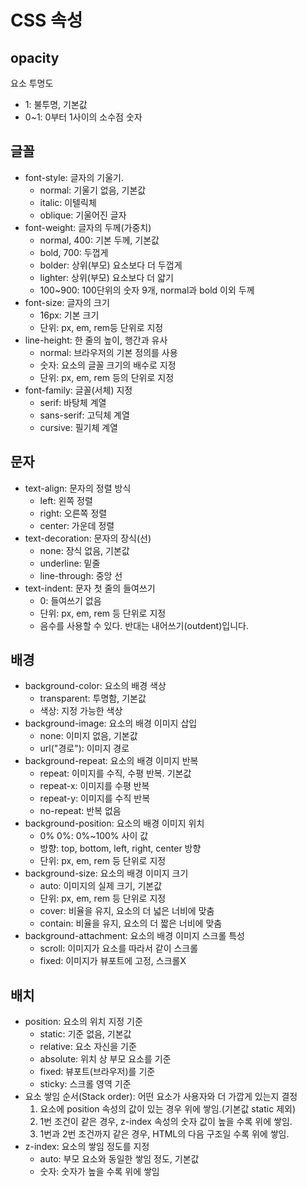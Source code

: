 # CSS 속성

## opacity
요소 투명도  
- 1: 불투명, 기본값
- 0~1: 0부터 1사이의 소수점 숫자

## 글꼴
- font-style: 글자의 기울기.
	- normal: 기울기 없음, 기본값
	- italic: 이텔릭체
	- oblique: 기울어진 글자
- font-weight: 글자의 두께(가중치)
	- normal, 400: 기본 두께, 기본값
	- bold, 700: 두껍게
	- bolder: 상위(부모) 요소보다 더 두껍게
	- lighter: 상위(부모) 요소보다 더 얇기
	- 100~900: 100단위의 숫자 9개, normal과 bold 이외 두께
- font-size: 글자의 크기
	- 16px: 기본 크기
	- 단위: px, em, rem등 단위로 지정
- line-height: 한 줄의 높이, 행간과 유사
	- normal: 브라우저의 기본 정의를 사용
	- 숫자: 요소의 글꼴 크기의 배수로 지정
	- 단위: px, em, rem 등의 단위로 지정
- font-family: 글꼴(서체) 지정
	- serif: 바탕체 계열
	- sans-serif: 고딕체 계열
	- cursive: 필기체 계열

## 문자
- text-align: 문자의 정렬 방식
	- left: 왼쪽 정렬
	- right: 오른쪽 정렬
	- center: 가운데 정렬
- text-decoration: 문자의 장식(선)
	- none: 장식 없음, 기본값
	- underline: 밑줄
	- line-through: 중앙 선
- text-indent: 문자 첫 줄의 들여쓰기
	- 0: 들여쓰기 없음
	- 단위: px, em, rem 등 단위로 지정
	- 음수를 사용할 수 있다. 반대는 내어쓰기(outdent)입니다.

## 배경
- background-color: 요소의 배경 색상
	- transparent: 투명함, 기본값
	- 색상: 지정 가능한 색상
- background-image: 요소의 배경 이미지 삽입
	- none: 이미지 없음, 기본값
	- url("경로"): 이미지 경로
- background-repeat: 요소의 배경 이미지 반복
	- repeat: 이미지를 수직, 수평 반복. 기본값
	- repeat-x: 이미지를 수평 반복
	- repeat-y: 이미지를 수직 반복
	- no-repeat: 반복 없음
- background-position: 요소의 배경 이미지 위치
	- 0% 0%: 0%~100% 사이 값
	- 방향: top, bottom, left, right, center 방향
	- 단위: px, em, rem 등 단위로 지정
- background-size: 요소의 배경 이미지 크기
	- auto: 이미지의 실제 크기, 기본값
	- 단위: px, em, rem 등 단위로 지정
	- cover: 비율을 유지, 요소의 더 넓은 너비에 맞춤
	- contain: 비율을 유지, 요소의 더 짧은 너비에 맞춤
- background-attachment: 요소의 배경 이미지 스크롤 특성
	- scroll: 이미지가 요소를 따라서 같이 스크롤
	- fixed: 이미지가 뷰포트에 고정, 스크롤X

## 배치
- position: 요소의 위치 지정 기준
	- static: 기준 없음, 기본값
	- relative: 요소 자신을 기준
	- absolute: 위치 상 부모 요소를 기준
	- fixed: 뷰포트(브라우저)를 기준
	- sticky: 스크롤 영역 기준
- 요소 쌓임 순서(Stack order): 어떤 요소가 사용자와 더 가깝게 있는지 결정
	1. 요소에 position 속성의 값이 있는 경우 위에 쌓임.(기본값 static 제외)
	2. 1번 조건이 같은 경우, z-index 속성의 숫자 값이 높을 수록 위에 쌓임.
	3. 1번과 2번 조건까지 같은 경우, HTML의 다음 구조일 수록 위에 쌓임.
- z-index: 요소의 쌓임 정도를 지정
	- auto: 부모 요소와 동일한 쌓임 정도, 기본값
	- 숫자: 숫자가 높을 수록 위에 쌓임
